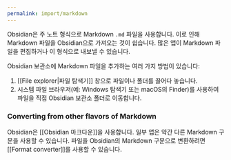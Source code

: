 ```yaml
---
permalink: import/markdown
---
```

Obsidian은 주 노트 형식으로 Markdown `.md` 파일을 사용합니다. 이로 인해 Markdown 파일을 Obsidian으로 가져오는 것이 쉽습니다. 많은 앱이 Markdown 파일을 편집하거나 이 형식으로 내보낼 수 있습니다.

Obsidian 보관소에 Markdown 파일을 추가하는 여러 가지 방법이 있습니다:

1. [[File explorer|파일 탐색기]] 창으로 파일이나 폴더를 끌어다 놓습니다.
2. 시스템 파일 브라우저(예: Windows 탐색기 또는 macOS의 Finder)를 사용하여 파일을 직접 Obsidian 보관소 폴더로 이동합니다.

### Converting from other flavors of Markdown

Obsidian은 [[Obsidian 마크다운]]을 사용합니다. 일부 앱은 약간 다른 Markdown 구문을 사용할 수 있습니다. 파일을 Obsidian의 Markdown 구문으로 변환하려면 [[Format converter]]를 사용할 수 있습니다.
